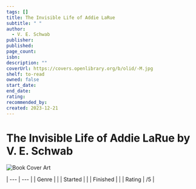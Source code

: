 ```yaml
---
tags: []
title: The Invisible Life of Addie LaRue
subtitle: " "
author:
  - V. E. Schwab
publisher: 
published: 
page_count: 
isbn: 
description: ""
coverUrl: https://covers.openlibrary.org/b/olid/-M.jpg
shelf: to-read
owned: false
start_date: 
end_date: 
rating: 
recommended_by: 
created: 2023-12-21
---
```


# The Invisible Life of Addie LaRue by V. E. Schwab

![Book Cover Art](https://covers.openlibrary.org/b/olid/-M.jpg)


| --- | --- |
| Genre |  |
| Started |  |
| Finished |  |
| Rating | /5 |

